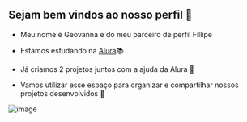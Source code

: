 ## Sejam bem vindos ao nosso perfil 💜

- Meu nome é Geovanna e do meu parceiro de perfil Fillipe 

- Estamos estudando na [Alura](https://www.alura.com.br)📚
  
- Já criamos 2 projetos juntos com a ajuda da Alura 🥈

- Vamos utilizar esse espaço para organizar e compartilhar nossos projetos desenvolvidos 🤗



 ![image](https://github.com/jadhy3fellps/Jadhy3fellps/assets/173588316/ca402832-3839-4ea1-89a0-ecb4ea6680e2)
